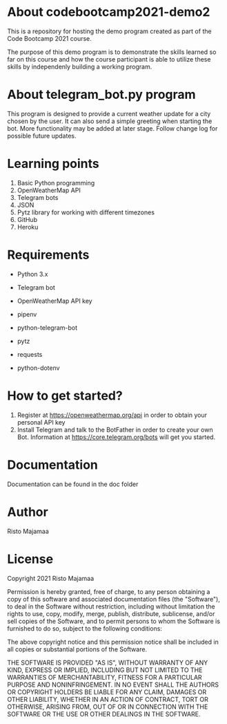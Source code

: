 # About codebootcamp2021-demo2

This is a repository for hosting the demo program created as part of the Code Bootcamp 2021 course.

The purpose of this demo program is to demonstrate the skills learned so far on this course and how the course participant is able to utilize these skills by independenly building a working program.

# About telegram_bot.py program

This program is designed to provide a current weather update for a city chosen by the user. It can also send a simple greeting when starting the bot.
More functionality may be added at later stage. Follow change log for possible future updates.

# Learning points

1. Basic Python programming
2. OpenWeatherMap API
3. Telegram bots
4. JSON
5. Pytz library for working with different timezones
6. GitHub
7. Heroku

# Requirements

- Python 3.x
- Telegram bot
- OpenWeatherMap API key

- pipenv
- python-telegram-bot
- pytz
- requests
- python-dotenv

# How to get started?

1. Register at https://openweathermap.org/api in order to obtain your personal API key
2. Install Telegram and talk to the BotFather in order to create your own Bot. Information at https://core.telegram.org/bots will get you started.

# Documentation

Documentation can be found in the doc folder

# Author

Risto Majamaa

# License

Copyright 2021 Risto Majamaa

Permission is hereby granted, free of charge, to any person obtaining a copy of this software and associated documentation files (the "Software"), to deal in the Software without restriction, including without limitation the rights to use, copy, modify, merge, publish, distribute, sublicense, and/or sell copies of the Software, and to permit persons to whom the Software is furnished to do so, subject to the following conditions:

The above copyright notice and this permission notice shall be included in all copies or substantial portions of the Software.

THE SOFTWARE IS PROVIDED "AS IS", WITHOUT WARRANTY OF ANY KIND, EXPRESS OR IMPLIED, INCLUDING BUT NOT LIMITED TO THE WARRANTIES OF MERCHANTABILITY, FITNESS FOR A PARTICULAR PURPOSE AND NONINFRINGEMENT. IN NO EVENT SHALL THE AUTHORS OR COPYRIGHT HOLDERS BE LIABLE FOR ANY CLAIM, DAMAGES OR OTHER LIABILITY, WHETHER IN AN ACTION OF CONTRACT, TORT OR OTHERWISE, ARISING FROM, OUT OF OR IN CONNECTION WITH THE SOFTWARE OR THE USE OR OTHER DEALINGS IN THE SOFTWARE.
